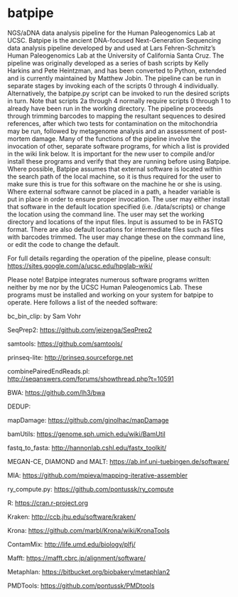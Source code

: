 # batpipe
NGS/aDNA data analysis pipeline for the Human Paleogenomics Lab at UCSC.
Batpipe is the ancient DNA-focused Next-Generation Sequencing data analysis pipeline developed by and used at Lars Fehren-Schmitz’s Human Paleogenomics Lab at the University of California Santa Cruz. The pipeline was originally developed as a series of bash scripts by Kelly Harkins and Pete Heintzman, and has been converted to Python, extended and is currently maintained by Matthew Jobin. 
The pipeline can be run in separate stages by invoking each of the scripts 0 through 4 individually. Alternatively, the batpipe.py script can be invoked to run the desired scripts in turn. Note that scripts 2a through 4 normally require scripts 0 through 1 to already have been run in the working directory.
The pipeline proceeds through trimming barcodes to mapping the resultant sequences to desired references, after which two tests for contamination on the mitochondria may be run, followed by metagenome analysis and an assessment of post-mortem damage. Many of the functions of the pipeline involve the invocation of other, separate software programs, for which a list is provided in the wiki link below. It is important for the new user to compile and/or install these programs and verify that they are running before using Batpipe. Where possible, Batpipe assumes that external software is located within the search path of the local machine, so it is thus required for the user to make sure this is true for this software on the machine he or she is using. Where external software cannot be placed in a path, a header variable is put in place in order to ensure proper invocation. The user may either install that software in the default location specified (i.e. /data/scripts) or change the location using the command line.
The user may set the working directory and locations of the input files. Input is assumed to be in FASTQ format. There are also default locations for intermediate files such as files with barcodes trimmed. The user may change these on the command line, or edit the code to change the default.

For full details regarding the operation of the pipeline, please consult: https://sites.google.com/a/ucsc.edu/hpglab-wiki/

Please note! Batpipe integrates numerous software programs written neither by me nor by the UCSC Human Paleogenomics Lab. These programs must be installed and working on your system for batpipe to operate. Here follows a list of the needed software:

bc_bin_clip:    by Sam Vohr

SeqPrep2:    https://github.com/jeizenga/SeqPrep2

samtools:    https://github.com/samtools/

prinseq-lite:    http://prinseq.sourceforge.net

combinePairedEndReads.pl: http://seqanswers.com/forums/showthread.php?t=10591

BWA:    https://github.com/lh3/bwa

DEDUP:

mapDamage:    https://github.com/ginolhac/mapDamage

bamUtils:    https://genome.sph.umich.edu/wiki/BamUtil

fastq_to_fasta:    http://hannonlab.cshl.edu/fastx_toolkit/

MEGAN-CE, DIAMOND and MALT:    https://ab.inf.uni-tuebingen.de/software/

MIA:    https://github.com/mpieva/mapping-iterative-assembler

ry_compute.py:    https://github.com/pontussk/ry_compute

R:    https://cran.r-project.org

Kraken:   http://ccb.jhu.edu/software/kraken/

Krona:    https://github.com/marbl/Krona/wiki/KronaTools

ContamMix:    http://life.umd.edu/biology/plfj/

Mafft:    https://mafft.cbrc.jp/alignment/software/

Metaphlan:    https://bitbucket.org/biobakery/metaphlan2

PMDTools:    https://github.com/pontussk/PMDtools